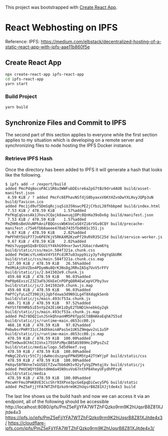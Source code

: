 This project was bootstrapped with [Create React App](https://github.com/facebook/create-react-app).

# React Webhosting on IPFS
Reference: IPFS: https://medium.com/elbstack/decentralized-hosting-of-a-static-react-app-with-ipfs-aae11b860f5e

## Create React App
```bash
npx create-react-app ipfs-react-app
cd ipfs-react-app
yarn start
```

### Build Project
```bash
yarn build
```

## Synchronize Files and Commit to IPFS
The second part of this section applies to everyone while the first section applies to my situation which is developing on a remote server and synchronizing files to node hosting the IPFS Docker instance.


### Retrieve IPFS Hash
Once the directory has been added to IPFS it will generate a hash that looks like the following.
```
$ ipfs add -r /export/build
added PmcPdq8ocoPACiSR6u3WWFubDEsre6a2pG7tBz9dru4AU8 build/asset-manifest.json
 4.59 KiB / ? added PmcFc6EPhavNSfdjG8byaxxV6KtHZvnDwYXLHvyJQPp3uN build/favicon.ico
added Pmc1jd9uf5DmSqRcjsq5iUJ5NswcPE2jCYbzLJ8fhbbpmd build/index.html
 7.53 KiB / 478.59 KiB    1.57%added PmfKqCqGsesAk1JhovJCQajk8awxuqjDPc8QnHa39oDx6g build/manifest.json
 7.53 KiB / 478.59 KiB    1.57%added PmZHHbsBeUVuNPhAniFBQGnssWbKVoCoS6YZi6rVGv8CQY build/precache-manifest.c75e6fbb8aeee470ab7435fbd601c351.js
 9.67 KiB / 478.59 KiB    2.02%added PmPFhRY5UiP77Jn6P87KjV5RKAXM2KzePf29vRVR35C25d build/service-worker.js
 9.67 KiB / 478.59 KiB    2.02%added PmUs7uyggmSQxBrEGUiYY4khG99nxr3wvtJG6acrdwm6Yq build/static/css/main.584f321a.chunk.css
added PmSWcsYLnHUxV4YStPcdJR7u83xpp9iiy3yfv8gYqGbURK build/static/css/main.584f321a.chunk.css.map
 127.09 KiB / 478.59 KiB   26.56%added PmVMiAjUhVZbn4PDymNu8QrK3NsDgJRRvZA5q7UvV5rFFV build/static/js/2.b41502e9.chunk.js
 459.60 KiB / 478.59 KiB   96.03%added PmP8p6ExszCZ3Z3aFbJ6kEeCnPDPgQ8R4EwCepVCPby3uv build/static/js/2.b41502e9.chunk.js.map
 459.60 KiB / 478.59 KiB   96.03%added PmPfCyfyLoZT398jXjJgbfdxwa3d9N91Lg4T8XdqgkSenb build/static/js/main.493cf53a.chunk.js
 466.71 KiB / 478.59 KiB   97.52%added PmYStf8YHRb5iE5nYpZ42Ei6K1zDyE2TbND1knebkGy2qk build/static/js/main.493cf53a.chunk.js.map
added PmZr8DQ21vnJSnkQhnanHM5P8fppSCt8BHAkoEqhA7S5sd build/static/js/runtime~main.d653cc00.js
 468.18 KiB / 478.59 KiB   97.82%added PmbwbsrPmRY31cCJ4dXkminAPasSe1UKSZ9mqwv2sL1u5P build/static/js/runtime~main.d653cc00.js.map
 478.59 KiB / 478.59 KiB  100.00%added PmT5m9wx8ChkC31Vnx175ShPzMpcB85AS989Hc2dPpsZsZ build/static/media/logo.5d5d9eef.svg
 478.59 KiB / 478.59 KiB  100.00%added PmNgC2EvVir5tC7jjdwHecdszpnpFPNd5M5tp42TtWYjpF build/static/css
 478.59 KiB / 478.59 KiB  100.00%added PmXqv58fNVne7xGUSECfZvw7bb6dK5v92yfyVgZPmtqjXv build/static/js
added PmUCWQYtD8otdHmda45N9svVo67nthP84heyUFydhPPzyK build/static/media
 478.59 KiB / 478.59 KiB  100.00%added PmcwHrFmu3PmK8VE3CscShr93XPxe3pcGeEpqDiCwcy5PG build/static
added PmZ5eFjjYFA7WTZhFQzko9rm9K2hUqsrB8Z81XJjtde4x3 build
```

The last line shows us the build hash and now we can access it via an endpoint, all of the following should be accessible 
http://localhost:8080/ipfs/PmZ5eFjjYFA7WTZhFQzko9rm9K2hUqsrB8Z81XJjtde4x3
https://ipfs.io/ipfs/PmZ5eFjjYFA7WTZhFQzko9rm9K2hUqsrB8Z81XJjtde4x3/
https://cloudflare-ipfs.com/ipfs/PmZ5eFjjYFA7WTZhFQzko9rm9K2hUqsrB8Z81XJjtde4x3/


